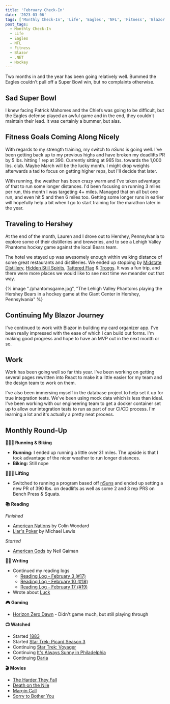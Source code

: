 ```yaml
---
title: 'February Check-In'
date: '2023-03-06'
tags: ['Monthly Check-In', 'Life', 'Eagles', 'NFL', 'Fitness', 'Blazor', '.NET', 'Hockey']
post_tags:
  - Monthly Check-In
  - Life
  - Eagles
  - NFL
  - Fitness
  - Blazor
  - .NET
  - Hockey
---
```


Two months in and the year has been going relatively well. Bummed the Eagles couldn't pull off a Super Bowl win, but no complaints otherwise.
<!-- excerpt -->

## Sad Super Bowl
I knew facing Patrick Mahomes and the Chiefs was going to be difficult, but the Eagles defense played an awful game and in the end, they couldn't maintain their lead. It was certainly a bummer, but alas.

## Fitness Goals Coming Along Nicely
With regards to my strength training, my switch to *nSuns* is going well. I've been getting back up to my previous highs and have broken my deadlifts PR by 5 lbs. hitting 1 rep at 390. Currently sitting at 965 lbs. towards the 1,000 lbs. club. Maybe March will be the lucky month. I might drop weights afterwards a tad to focus on getting higher reps, but I'll decide that later.

With running, the weather has been crazy warm and I've taken advantage of that to run some longer distances. I'd been focusing on running 3 miles per run, this month I was targeting 4+ miles. Managed that on all but one run, and even hit 5 and then 6 miles too. Getting some longer runs in earlier will hopefully help a bit when I go to start training for the marathon later in the year.

## Traveling to Hershey
At the end of the month, Lauren and I drove out to Hershey, Pennsylvania to explore some of their distilleries and breweries, and to see a Lehigh Valley Phantoms hockey game against the local Bears team.

The hotel we stayed up was awesomely enough within walking distance of some great restaurants and distilleries. We ended up stopping by [Midstate Distillery](https://www.midstatedistillery.com/), [Hidden Still Spirits](https://www.hiddenstillspirits.com/), [Tattered Flag](https://www.tatteredflagsupplydrop.com) & [Troegs](https://troegs.com). It was a fun trip, and there were more places we would like to see next time we meander out that way.

{% image "./phantomsgame.jpg", "The Lehigh Valley Phantoms playing the Hershey Bears in a hockey game at the Giant Center in Hershey, Pennsylvania" %}

## Continuing My Blazor Journey
I've continued to work with Blazor in building my card organizer app. I've been really impressed with the ease of which I can build out forms. I'm making good progress and hope to have an MVP out in the next month or so.

## Work
Work has been going well so far this year. I've been working on getting several pages rewritten into React to make it a little easier for my team and the design team to work on them.

I've also been immersing myself in the database project to help set it up for true integration tests. We've been using mock data which is less than ideal. I've been working with our engineering team to get a docker container set up to allow our integration tests to run as part of our CI/CD process. I'm learning a lot and it's actually a pretty neat process.

## Monthly Round-Up

**🏃🏼‍♂️ Running & Biking**

- **Running:** I ended up running a little over 31 miles. The upside is that I took advantage of the nicer weather to run longer distances.
- **Biking:** Still nope

**🏋🏼‍♂️ Lifting**

- Switched to running a program based off [nSuns](https://liftvault.com/programs/powerlifting/n-suns-lifting-spreadsheets/) and ended up setting a new PR of 390 lbs. on deadlifts as well as some 2 and 3 rep PRS on Bench Press & Squats.

**📚 Reading**

*Finished*
- [American Nations](https://bookshop.org/p/books/american-nations-a-history-of-the-eleven-rival-regional-cultures-of-north-america-colin-woodard/16638225?ean=9780143122029) by Colin Woodard
- [Liar's Poker](https://bookshop.org/p/books/liar-s-poker-michael-lewis/8855267?ean=9780393338690) by Michael Lewis

*Started*
- [American Gods](https://bookshop.org/p/books/american-gods-neil-gaiman/6438874?ean=9780063081918) by Neil Gaiman

**✍🏻 Writing**

- Continued my reading logs
	- [Reading Log - February 3 (#17)](https://kpwags.com/reading-log/17)
	- [Reading Log - February 10 (#18)](https://kpwags.com/reading-log/18)
	- [Reading Log - February 17 (#19)](https://kpwags.com/reading-log/19)
- Wrote about [Luck](https://kpwags.com/posts/2023/02/16/luck)

**🎮 Gaming**

- [Horizon Zero Dawn](https://www.playstation.com/en-us/games/horizon-zero-dawn/) - Didn't game much, but still playing through

**📺 Watched**

- Started [1883](https://www.imdb.com/title/tt13991232/)
- Started [Star Trek: Picard Season 3](https://www.imdb.com/title/tt8806524/)
- Continuing [Star Trek: Voyager](https://www.imdb.com/title/tt0112178/)
- Continuing [It's Always Sunny in Philadelphia](https://www.imdb.com/title/tt0472954/)
- Continuing [Daria](https://www.imdb.com/title/tt0118298/)

**🎬 Movies**

- [The Harder They Fall](https://www.imdb.com/title/tt10696784/)
- [Death on the Nile](https://m.imdb.com/title/tt7657566/)
- [Margin Call](https://www.imdb.com/title/tt1615147/)
- [Sorry to Bother You](https://www.imdb.com/title/tt5688932/)